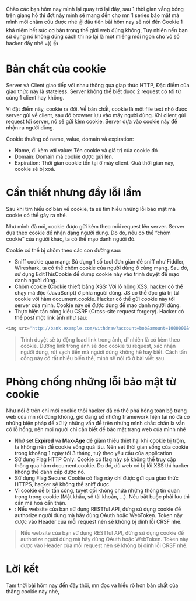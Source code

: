 Chào các bạn hôm nay mình lại quay trở lại đây, sau 1 thời gian vắng bóng trên giang hồ thì đợt này mình sẽ mang đến cho mn 1 series bảo mật mà mình mới châm cứu được nhé :v: 
đầu tiên bài hôm nay sẽ nói đến Cookie 1 khá niệm hết sức cơ bản trong thế giới web đúng không, Tuy nhiên nến bạn sử dụng nó không đúng cách thì nó lại là một miếng mồi ngon cho vô số hacker đấy nhé =))  :+1:

# Bản chất của cookie
Server và Client giao tiếp với nhau thông qua giap thức HTTP, Đặc điểm của giao thức này là stateless. Server không thể biết được 2 request có tới từ cùng 1 client hay không.

Vì đặt điểm này, cookie ra đời. Về bản chất, cookie là một file text nhỏ được server gửi về client, sau đó browser lưu vào máy người dùng. Khi client gửi request tới server, nó sẽ gửi kèm cookie. Server dựa vào cookie này để nhận ra người dùng.

Cookie thường có name, value, domain và expiration:

* Name, đi kèm với value: Tên cookie và giá trị của cookie đó
* Domain: Domain mà cookie được gửi lên. 
* Expiration: Thời gian cookie tồn tại ở máy client. Quá thời gian này, cookie sẽ bị xoá.
# Cần thiết nhưng đầy lỗi lầm 
Sau khi tìm hiểu cơ bản về cookie, ta sẽ tìm hiểu những lỗi bảo mật mà cookie có thể gây ra nhé. 

Như mình đã nói, cookie được gửi kèm theo mỗi request lên server. Server dựa theo cookie để nhận dạng người dùng. Do đó, nếu có thể “chôm cookie” của người khác, ta có thể mạo danh người đó.

Cookie có thể bị chôm theo các con đường sau:
* Sniff cookie qua mạng: Sử dụng 1 số tool đơn giản để sniff như Fiddler, Wireshark, ta có thể chôm cookie của người dùng ở cùng mạng. Sau đó, sử dụng EditThisCookie để dump cookie này vào trình duyệt để mạo danh người dùng. 
* Chôm cookie (Cookie thief) bằng XSS: Với lỗ hỗng XSS, hacker có thể chạy mã độc (JavaScript) ở phía người dùng. JS có thể đọc giá trị từ cookie với hàm document.cookie. Hacker có thể gửi cookie này tới server của mình. Cookie này sẽ được dùng để mạo danh người dùng.
* Thực hiện tấn công kiểu CSRF (Cross-site request forgery). Hacker có thể post một link ảnh như sau:
```js
<img src="http://bank.example.com/withdraw?account=bob&amount=1000000&for=mallory">
```
> Trình duyệt sẽ tự động load link trong ảnh, dĩ nhiên là có kèm theo cookie. Đường link trong ảnh sẽ đọc cookie từ request, xác nhận người dùng, rút sạch tiền mà người dùng không hề hay biết. Cách tấn công này có rất nhiều biến thể, mình sẽ nói rõ ở bài viết sau.
> 
# Phòng chống những lỗi bảo mật từ cookie
Như nói ở trên chỉ mới cookie thôi hacker đã có thể phá hỏng toàn bộ trang web của mn rồi đúng không, giờ đang số những framework hiện tại nó đã có những biện pháp để xử lý những vấn đề trên nhưng mình chắc chắn là vẫn có lỗ hổng, nên mọi người chỉ cần biết để bảo mật trang web của mình nhé 

* Nhớ set **Expired** và **Max-Age** để giảm thiểu thiệt hại khi cookie bị trộm, ta không nên để cookie sống quá lâu. Nên set thời gian sống của cookie trong khoảng 1 ngày tới 3 tháng, tuỳ theo yêu cầu của application
* Sử dụng Flag HTTP Only: Cookie có flag này sẽ không thể truy cập thông qua hàm document.cookie. Do đó, dù web có bị lỗi XSS thì hacker không thể đánh cắp được nó.
* Sử dụng Flag Secure: Cookie có flag này chỉ được gửi qua giao thức HTTPS, hacker sẽ không thể sniff được.
* Vì cookie dễ bị tấn công, tuyệt đối không chứa những thông tin quan trọng trong cookie (Mật khẩu, số tài khoản, …). Nếu bắt buộc phải lưu thì cần mã hoá cẩn thận.
* : Nếu website của bạn sử dụng RESTful API, đừng sử dụng cookie để authorize người dùng mà hãy dùng OAuth hoặc WebToken. Token này được vào Header của mỗi request nên sẽ không bị dính lỗi CRSF nhé.
> Nếu website của bạn sử dụng RESTful API, đừng sử dụng cookie để authorize người dùng mà hãy dùng OAuth hoặc WebToken. Token này được vào Header của mỗi request nên sẽ không bị dính lỗi CRSF nhé.
> 
# Lời kết
Tạm thời bài hôm nay đến đây thôi, mn đọc và hiểu rõ hơn bản chất của thằng cookie này nhé,
